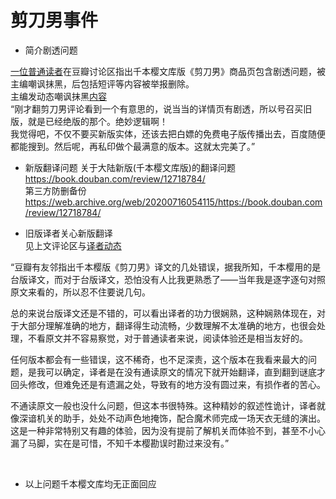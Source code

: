 剪刀男事件
===

* 简介剧透问题

[一位普通读者](https://www.douban.com/people/213302342/)在豆瓣讨论区指出千本樱文库版《剪刀男》商品页包含剧透问题，被主编嘲讽抹黑，后包括短评等内容被举报删除。 <br>
主编发动态嘲讽抹黑[内容](https://www.douban.com/people/38074203/status/3012373179/) <br>
“刚才翻剪刀男评论看到一个有意思的，说当当的详情页有剧透，所以号召买旧版，就是已经绝版的那个。绝妙逻辑啊！ <br>
我觉得吧，不仅不要买新版实体，还该去把白嫖的免费电子版传播出去，百度随便都能搜到。然后呢，再私印做个最满意的版本。这就太完美了。” <br>


* 新版翻译问题
关于大陆新版(千本樱文库版)的翻译问题  <br>
https://book.douban.com/review/12718784/ <br>
第三方防删备份 <br>
https://web.archive.org/web/20200716054115/https://book.douban.com/review/12718784/ <br>

* 旧版译者关心新版翻译 <br>
见上文评论区与[译者动态](https://www.douban.com/people/smilespring/status/3025223851/) <br>

“豆瓣有友邻指出千本樱版《剪刀男》译文的几处错误，据我所知，千本樱用的是台版译文，而对于台版译文，恐怕没有人比我更熟悉了——当年我是逐字逐句对照原文来看的，所以忍不住要说几句。 <br>

总的来说台版译文还是不错的，可以看出译者的功力很娴熟，这种娴熟体现在，对于大部分理解准确的地方，翻译得生动流畅，少数理解不太准确的地方，也很会处理，不看原文并不容易察觉，对于普通读者来说，阅读体验还是相当友好的。 <br>

任何版本都会有一些错误，这不稀奇，也不足深责，这个版本在我看来最大的问题，是我可以确定，译者是在没有通读原文的情况下就开始翻译，直到翻到谜底才回头修改，但难免还是有遗漏之处，导致有的地方没有圆过来，有损作者的苦心。 <br>

不通读原文一般也没什么问题，但这本书很特殊。这种精妙的叙述性诡计，译者就像深谙机关的助手，处处不动声色地掩饰，配合魔术师完成一场天衣无缝的演出。这是一种非常特别又有趣的体验，因为没有提前了解机关而体验不到，甚至不小心漏了马脚，实在是可惜，不知千本樱勘误时勘过来没有。” <br>

 <br>
 
 * 以上问题千本樱文库均无正面回应
